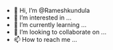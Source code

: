 - 👋 Hi, I’m @Rameshkundula
- 👀 I’m interested in ...
- 🌱 I’m currently learning ...
- 💞️ I’m looking to collaborate on ...
- 📫 How to reach me ...

<!---
Rameshkundula/Rameshkundula is a ✨ special ✨ repository because its `README.md` (this file) appears on your GitHub profile.
You can click the Preview link to take a look at your changes.
--->
